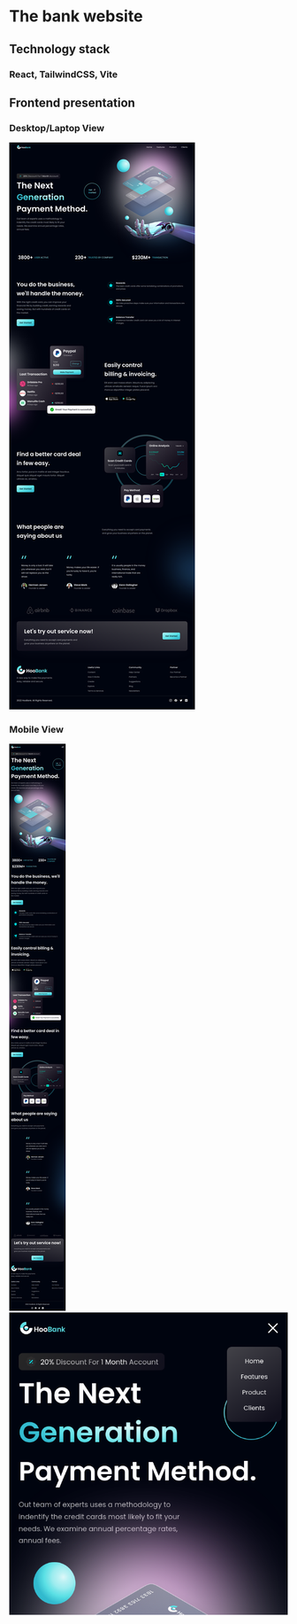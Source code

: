 # The bank website

## Technology stack

### React, TailwindCSS, Vite

## Frontend presentation

### Desktop/Laptop View

![desktop-laptop-view](./assets/desktop-laptop-view.png)

### Mobile View

![mobile-view](./assets/mobile-view.png)
![mobile-view-menu](./assets/mobile-view-menu.png)